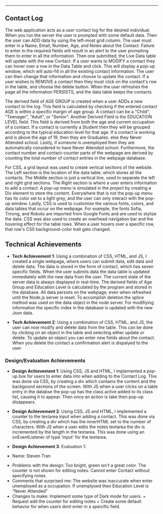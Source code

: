 ---

## Contact Log
The web application acts as a user contact log for the desired individual. When you run the server the user is prompted with some default data. Then the user can ADD data by using the left-most grid column. The user must enter in a Name, Email, Number, Age, and Notes about the Contact. Failure to enter in the required fields will result in an alert to the user prompting them to enter in all the information. Then one submitted, the Live Data table will update with the new Contact. If a user wants to MODIFY a contact they can hover over a row in the Data Table and click. This will display a pop-up window, which will auto-fill in all the existing contact information. The user can then change that information and choose to update the contact. If a user wishes to REMOVE a contact then they must click on the contact's row in the table, and choose the delete button. When the user refreshes the page all the information PERSISTS, and the data table keeps the contacts. 

The derived field of AGE GROUP is created when a user ADDs a new contact to the log. This field is calculated by checking if the entered contact AGE is within a specific margin of age group. A contact can be a "Child", "Teenager", "Adult", or "Senior". Another Derived Field is the EDUCATION LEVEL field. This field is derived from both the age and current occupation of a contact. If a contact is currently a Student then they will be grouped according to the typical education level for that age. If a contact is working and is above the age of 19, then they are Graduates. else they Never Attended school. Lastly, if someone is unemployed then they are automatically considered to have Never Attended school. Furthermore, the contact number and contact-counter parts of the webpage are derived by counting the total number of contact entries in the webpage database.

For CSS, a grid layout was used to create vertical sections of the website. The Left section is the location of the data table, which stores all the contacts. The Middle section is just a vertical line, used to separate the left and right grid sections. The Right section is where a user enters information to add a contact. A pop-up menu is simulated in the project by creating a Div element to store the content. Everywhere that is not the pop-up menu has its color set to a light grey, and the user can only interact with the pop-up window. Lastly, CSS is used to customize the various fonts, colors, and data tables that occur on the webpage. For example, the fonts Sofia, Trirong, and Roboto are imported from Google Fonts and are used to stylize the data. CSS was also used to create an overhead navigation bar and the hovering effect for the table rows. When a user hovers over a specific row, that row's CSS background-color trait gets changed. 

## Technical Achievements
- **Tech Achievement 1**: Using a combination of CSS, HTML, and JS, I created a single webpage, where users can submit data, edit data and delete data. The data is stored in the form of contact, which has seven specific fields. When the user submits data the data table is updated immediately with the new data from the user. The current state of the server data is always displayed in real-time. The derived fields of Age Group and Education Level is calculated by the program and stored in the database. All data persists on the webpage, even when refreshed until the Node.js server is reset. To accomplish deletion the splice method was used on the data object in the node server. For modifiying information the specific index in the database is updated with the new Json data.

- **Tech Achievement 2**: Using a combination of CSS, HTML, and JS, the user can now modify and delete data from the table. This can be done by clicking on an object in the table and selecting either update or delete. To update an object you can enter new fields about the contact. When you delete the contact a confirmation alert is dispalyed to the user.

### Design/Evaluation Achievements
- **Design Achievement 1**: Using CSS, JS and HTML, I implemented a pop-up box for users to enter data into when adding to the Contact Log. This was done via CSS, by creating a div which contains the content and the backgound sections of the screen. With JS when a user clicks on a table entry in the databse the pop-up has the class active added to its class list, causing it to appear. Then once an action is take then pop-up disappears.

- **Design Achievement 2**: Using CSS, JS and HTML, I implemented a counter to the textarea input when adding a contact. This was done via CSS, by creating a div which has the innerHTML set to the number of characters. With JS when a user edits the notes textarea the div is incremented by the length in the textarea. This was done using an onEventListener of type 'input' for the textarea.

- **Design Achievement 3**: 
Evaluation 1:
+ Name: Steven Tran
- Problems with the design: Too bright, green isn't a great color. The counter is not shown for editing notes. Cannot enter Contact without specifying notes.
- Comments that surprised me: The website was inaccurate when enter unemployed as a occupation. If unemplyoed then Education Level is "Never Attended" 
- Changes to make: Implement some type of Dark mode for users. + Request add the counter for editing notes + Create some default behavior for when users dont enter in a speicific field.
